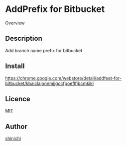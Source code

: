 AddPrefix for Bitbucket
====

Overview

## Description

Add branch name prefix for bitbucket

## Install

https://chrome.google.com/webstore/detail/addfeat-for-bitbucket/kbaiclajonnmjjgccfpoeflfjbcmkikl

## Licence

[MIT](http://opensource.org/licenses/MIT)

## Author

[shinichi](https://github.com/shinichi62)
